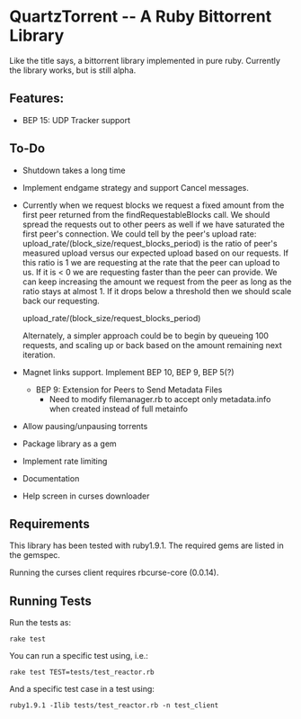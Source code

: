 QuartzTorrent -- A Ruby Bittorrent Library 
==========================================

Like the title says, a bittorrent library implemented in pure ruby. Currently 
the library works, but is still alpha.

Features:
---------
  - BEP 15: UDP Tracker support

To-Do
-----

  - Shutdown takes a long time
  - Implement endgame strategy and support Cancel messages.
  - Currently when we request blocks we request a fixed amount from the first peer returned from the findRequestableBlocks
    call. We should spread the requests out to other peers as well if we have saturated the first peer's connection.
    We could tell by the peer's upload rate: upload_rate/(block_size/request_blocks_period) is the ratio of peer's measured
    upload versus our expected upload based on our requests. If this ratio is 1 we are requesting at the rate that the 
    peer can upload to us. If it is < 0 we are requesting faster than the peer can provide. We can keep increasing the
    amount we request from the peer as long as the ratio stays at almost 1. If it drops below a threshold then we should scale
    back our requesting.

      upload_rate/(block_size/request_blocks_period)

    Alternately, a simpler approach could be to begin by queueing 100 requests, and scaling up or back based on the amount
    remaining next iteration.
  - Magnet links support. Implement BEP 10, BEP 9, BEP 5(?)
    - BEP 9: Extension for Peers to Send Metadata Files
      - Need to modify filemanager.rb to accept only metadata.info when created instead of full metainfo
  - Allow pausing/unpausing torrents
  - Package library as a gem
  - Implement rate limiting
  - Documentation
  - Help screen in curses downloader


Requirements
------------

This library has been tested with ruby1.9.1. The required gems are listed in the gemspec.

Running the curses client requires rbcurse-core (0.0.14).

Running Tests
-------------

Run the tests as:

    rake test

You can run a specific test using, i.e.:

    rake test TEST=tests/test_reactor.rb

And a specific test case in a test using:

    ruby1.9.1 -Ilib tests/test_reactor.rb -n test_client


